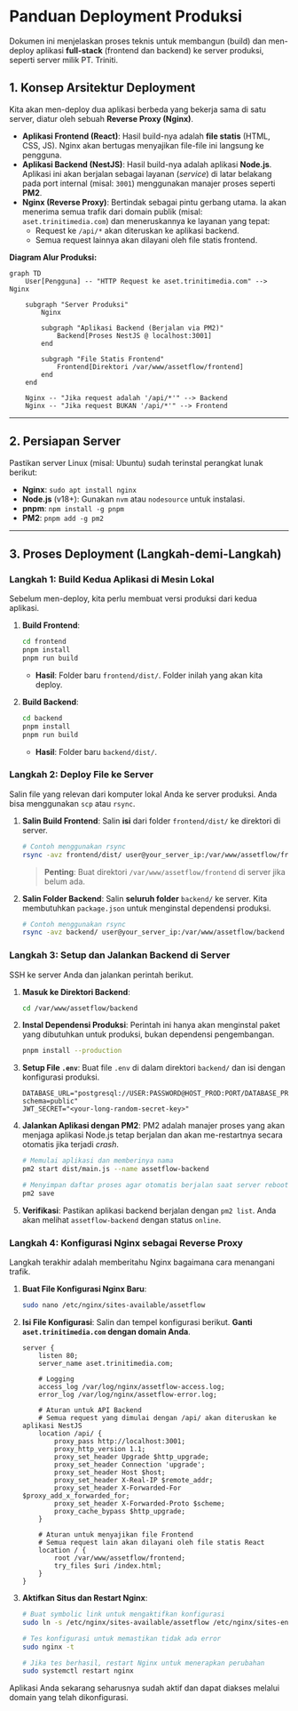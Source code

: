 # Panduan Deployment Produksi

Dokumen ini menjelaskan proses teknis untuk membangun (build) dan men-deploy aplikasi **full-stack** (frontend dan backend) ke server produksi, seperti server milik PT. Triniti.

## 1. Konsep Arsitektur Deployment

Kita akan men-deploy dua aplikasi berbeda yang bekerja sama di satu server, diatur oleh sebuah **Reverse Proxy (Nginx)**.

-   **Aplikasi Frontend (React)**: Hasil build-nya adalah **file statis** (HTML, CSS, JS). Nginx akan bertugas menyajikan file-file ini langsung ke pengguna.
-   **Aplikasi Backend (NestJS)**: Hasil build-nya adalah aplikasi **Node.js**. Aplikasi ini akan berjalan sebagai layanan (*service*) di latar belakang pada port internal (misal: `3001`) menggunakan manajer proses seperti **PM2**.
-   **Nginx (Reverse Proxy)**: Bertindak sebagai pintu gerbang utama. Ia akan menerima semua trafik dari domain publik (misal: `aset.trinitimedia.com`) dan meneruskannya ke layanan yang tepat:
    -   Request ke `/api/*` akan diteruskan ke aplikasi backend.
    -   Semua request lainnya akan dilayani oleh file statis frontend.

**Diagram Alur Produksi:**
```mermaid
graph TD
    User[Pengguna] -- "HTTP Request ke aset.trinitimedia.com" --> Nginx

    subgraph "Server Produksi"
        Nginx
        
        subgraph "Aplikasi Backend (Berjalan via PM2)"
            Backend[Proses NestJS @ localhost:3001]
        end

        subgraph "File Statis Frontend"
            Frontend[Direktori /var/www/assetflow/frontend]
        end
    end
    
    Nginx -- "Jika request adalah '/api/*'" --> Backend
    Nginx -- "Jika request BUKAN '/api/*'" --> Frontend
```

---

## 2. Persiapan Server

Pastikan server Linux (misal: Ubuntu) sudah terinstal perangkat lunak berikut:
-   **Nginx**: `sudo apt install nginx`
-   **Node.js** (v18+): Gunakan `nvm` atau `nodesource` untuk instalasi.
-   **pnpm**: `npm install -g pnpm`
-   **PM2**: `pnpm add -g pm2`

---

## 3. Proses Deployment (Langkah-demi-Langkah)

### Langkah 1: Build Kedua Aplikasi di Mesin Lokal
Sebelum men-deploy, kita perlu membuat versi produksi dari kedua aplikasi.

1.  **Build Frontend**:
    ```bash
    cd frontend
    pnpm install
    pnpm run build
    ```
    -   **Hasil**: Folder baru `frontend/dist/`. Folder inilah yang akan kita deploy.

2.  **Build Backend**:
    ```bash
    cd backend
    pnpm install
    pnpm run build
    ```
    -   **Hasil**: Folder baru `backend/dist/`.

### Langkah 2: Deploy File ke Server
Salin file yang relevan dari komputer lokal Anda ke server produksi. Anda bisa menggunakan `scp` atau `rsync`.

1.  **Salin Build Frontend**:
    Salin **isi** dari folder `frontend/dist/` ke direktori di server.
    ```bash
    # Contoh menggunakan rsync
    rsync -avz frontend/dist/ user@your_server_ip:/var/www/assetflow/frontend
    ```
    > **Penting**: Buat direktori `/var/www/assetflow/frontend` di server jika belum ada.

2.  **Salin Folder Backend**:
    Salin **seluruh folder** `backend/` ke server. Kita membutuhkan `package.json` untuk menginstal dependensi produksi.
    ```bash
    # Contoh menggunakan rsync
    rsync -avz backend/ user@your_server_ip:/var/www/assetflow/backend
    ```

### Langkah 3: Setup dan Jalankan Backend di Server
SSH ke server Anda dan jalankan perintah berikut.

1.  **Masuk ke Direktori Backend**:
    ```bash
    cd /var/www/assetflow/backend
    ```

2.  **Instal Dependensi Produksi**:
    Perintah ini hanya akan menginstal paket yang dibutuhkan untuk produksi, bukan dependensi pengembangan.
    ```bash
    pnpm install --production
    ```
    
3.  **Setup File `.env`**:
    Buat file `.env` di dalam direktori `backend/` dan isi dengan konfigurasi produksi.
    ```env
    DATABASE_URL="postgresql://USER:PASSWORD@HOST_PROD:PORT/DATABASE_PROD?schema=public"
    JWT_SECRET="<your-long-random-secret-key>"
    ```

4.  **Jalankan Aplikasi dengan PM2**:
    PM2 adalah manajer proses yang akan menjaga aplikasi Node.js tetap berjalan dan akan me-restartnya secara otomatis jika terjadi _crash_.
    ```bash
    # Memulai aplikasi dan memberinya nama
    pm2 start dist/main.js --name assetflow-backend

    # Menyimpan daftar proses agar otomatis berjalan saat server reboot
    pm2 save
    ```

5.  **Verifikasi**:
    Pastikan aplikasi backend berjalan dengan `pm2 list`. Anda akan melihat `assetflow-backend` dengan status `online`.

### Langkah 4: Konfigurasi Nginx sebagai Reverse Proxy
Langkah terakhir adalah memberitahu Nginx bagaimana cara menangani trafik.

1.  **Buat File Konfigurasi Nginx Baru**:
    ```bash
    sudo nano /etc/nginx/sites-available/assetflow
    ```

2.  **Isi File Konfigurasi**:
    Salin dan tempel konfigurasi berikut. **Ganti `aset.trinitimedia.com` dengan domain Anda**.
    ```nginx
    server {
        listen 80;
        server_name aset.trinitimedia.com;

        # Logging
        access_log /var/log/nginx/assetflow-access.log;
        error_log /var/log/nginx/assetflow-error.log;

        # Aturan untuk API Backend
        # Semua request yang dimulai dengan /api/ akan diteruskan ke aplikasi NestJS
        location /api/ {
            proxy_pass http://localhost:3001;
            proxy_http_version 1.1;
            proxy_set_header Upgrade $http_upgrade;
            proxy_set_header Connection 'upgrade';
            proxy_set_header Host $host;
            proxy_set_header X-Real-IP $remote_addr;
            proxy_set_header X-Forwarded-For $proxy_add_x_forwarded_for;
            proxy_set_header X-Forwarded-Proto $scheme;
            proxy_cache_bypass $http_upgrade;
        }

        # Aturan untuk menyajikan file Frontend
        # Semua request lain akan dilayani oleh file statis React
        location / {
            root /var/www/assetflow/frontend;
            try_files $uri /index.html;
        }
    }
    ```

3.  **Aktifkan Situs dan Restart Nginx**:
    ```bash
    # Buat symbolic link untuk mengaktifkan konfigurasi
    sudo ln -s /etc/nginx/sites-available/assetflow /etc/nginx/sites-enabled/

    # Tes konfigurasi untuk memastikan tidak ada error
    sudo nginx -t

    # Jika tes berhasil, restart Nginx untuk menerapkan perubahan
    sudo systemctl restart nginx
    ```

Aplikasi Anda sekarang seharusnya sudah aktif dan dapat diakses melalui domain yang telah dikonfigurasi.
